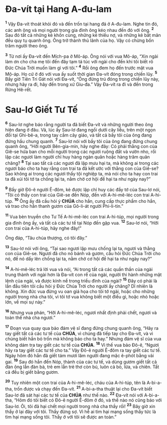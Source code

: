 # Đa-vít tại Hang A-đu-lam
<sup><b>1</b></sup> Vậy Đa-vít thoát khỏi đó và đến trốn tại hang đá ở A-đu-lam. Nghe tin đó, các anh ông và mọi người trong gia đình ông kéo nhau đến đó với ông. <sup><b>2</b></sup> Sau đó tất cả những kẻ khốn cùng, những kẻ thiếu nợ, và những kẻ bất mãn đều quy tụ quanh ông. Ông trở thành thủ lãnh của họ. Vậy có chừng bốn trăm người theo ông.

<sup><b>3</b></sup> Từ nơi ấy Đa-vít đến Mích-pa ở Mô-áp. Ông nói với vua Mô-áp, “Xin ngài làm ơn cho cha mẹ tôi đến đây tạm tá túc với ngài cho đến khi tôi biết rõ Đức Chúa Trời muốn làm gì với tôi.” <sup><b>4</b></sup> Rồi ông đem họ đến trước mặt vua Mô-áp. Họ cứ ở đó với vua ấy suốt thời gian Đa-vít đóng trong chiến lũy. <sup><b>5</b></sup> Bấy giờ Tiên Tri Gát nói với Đa-vít, “Ông đừng trú đóng trong chiến lũy này, nhưng hãy ra đi, hãy đến trong xứ Giu-đa.” Vậy Đa-vít ra đi và đến trong Rừng Hê-rết.

# Sau-lơ Giết Tư Tế
<sup><b>6</b></sup> Sau-lơ nghe báo rằng người ta đã biết Đa-vít và những người theo ông hiện đang ở đâu. Vả, lúc ấy Sau-lơ đang ngồi dưới cây liễu, trên một ngọn đồi tại Ghi-bê-a, trong tay cầm cây giáo, và tất cả bầy tôi của ông đang đứng hầu chung quanh. <sup><b>7</b></sup> Sau-lơ nói với bầy tôi của ông đang đứng chung quanh ông, “Hỡi người Bên-gia-min, hãy nghe đây: Có phải thằng con của Giê-se hứa ban cho mỗi người trong các ngươi ruộng đất và vườn nho, rồi lập các ngươi làm người chỉ huy hàng ngàn quân hoặc hàng trăm quân chăng? <sup><b>8</b></sup> Tại sao tất cả các ngươi đã lập mưu hại ta, mà không ai trong các ngươi báo cho ta hay rằng con trai ta đã kết ước với thằng con của Giê-se? Sao không ai trong các ngươi thấy tội nghiệp ta, mà nói cho ta hay con trai ta đã xúi tôi tớ ta chống lại ta, nằm chờ cơ hội để hại ta như ngày nay?”

<sup><b>9</b></sup> Bấy giờ Đô-ê người Ê-đôm, kẻ được lập chỉ huy các đầy tớ của Sau-lơ nói, “Tôi có thấy con trai của Giê-se đến Nóp, đến với A-hi-mê-léc con trai A-hi-túp. <sup><b>10</b></sup> Ông ấy đã cầu hỏi ý **CHÚA** cho hắn, cung cấp thực phẩm cho hắn, và trao cho hắn thanh gươm của Gô-li-át người Phi-li-tin.”

<sup><b>11</b></sup> Vua bèn truyền cho Tư Tế A-hi-mê-léc con trai A-hi-túp, mọi người trong gia đình ông ấy, và tất cả các tư tế tại Nóp đến gặp vua. <sup><b>12</b></sup> Sau-lơ nói, “Hỡi con trai của A-hi-túp, hãy nghe đây!”

Ông đáp, “Tâu chúa thượng, có tôi đây.”

<sup><b>13</b></sup> Sau-lơ nói với ông, “Tại sao ngươi lập mưu chống lại ta, ngươi và thằng con của Giê-se. Ngươi đã cho nó bánh và gươm, cầu hỏi Đức Chúa Trời cho nó, để nó dấy lên chống lại ta, nằm chờ cơ hội để hại ta như ngày nay?”

<sup><b>14</b></sup> A-hi-mê-léc trả lời vua và nói, “Ai trong tất cả các quần thần của ngài trung thành với ngài hơn là Đa-vít con rể của ngài, người thi hành những mật lệnh của ngài, và được kính nể trong triều đình của ngài? <sup><b>15</b></sup> Đây có phải là lần đầu tiên tôi cầu hỏi ý Đức Chúa Trời cho người ấy chăng? Dĩ nhiên là không. Xin đức vua đừng vu oan giá họa cho tôi tớ ngài, hoặc cho những người trong nhà cha tôi, vì tôi tớ vua không biết một điều gì, hoặc nhỏ hoặc lớn, về mọi sự này.”

<sup><b>16</b></sup> Nhưng vua phán, “Hỡi A-hi-mê-léc, ngươi nhất định phải chết, ngươi và toàn thể nhà cha ngươi.”

<sup><b>17</b></sup> Đoạn vua quay qua bảo đám vệ sĩ đang đứng chung quanh ông, “Hãy ra tay giết tất cả các tư tế của **CHÚA**, vì chúng đã tiếp tay cho Đa-vít, và vì chúng biết hắn bỏ trốn mà không báo cho ta hay.” Nhưng đám vệ sĩ của vua không dám tra tay giết các tư tế của **CHÚA**. <sup><b>18</b></sup> Vì thế vua bảo Đô-ê, “Ngươi hãy ra tay giết các tư tế cho ta.” Vậy Đô-ê người Ê-đôm ra tay giết các tư tế. Ngày hôm đó hắn đã giết tám mươi lăm người đang mặc ê-phót bằng vải gai. <sup><b>19</b></sup> Sau đó hắn đến Nóp, thành của các tư tế, và dùng gươm giết tất cả đàn ông lẫn đàn bà, trẻ em lẫn trẻ thơ còn bú, luôn cả bò, lừa, và chiên. Tất cả đều bị giết bằng gươm.

<sup><b>20</b></sup> Tuy nhiên một con trai của A-hi-mê-léc, cháu của A-hi-túp, tên là A-bi-a-tha, trốn được và chạy đến Đa-vít. <sup><b>21</b></sup> A-bi-a-tha thuật lại cho Đa-vít biết Sau-lơ đã sát hại các tư tế của **CHÚA** như thế nào. <sup><b>22</b></sup> Đa-vít nói với A-bi-a-tha, “Hôm đó tôi biết có Đô-ê người Ê-đôm ở đó, và thế nào nó cũng báo với Sau-lơ. Ôi, tôi đã hại chết mọi người trong nhà cha thầy rồi! <sup><b>23</b></sup> Bây giờ xin thầy ở lại đây với tôi. Thầy đừng sợ. Vì hễ ai tìm hại mạng sống thầy tức là tìm hại mạng sống tôi. Thầy ở với tôi sẽ được an toàn.”